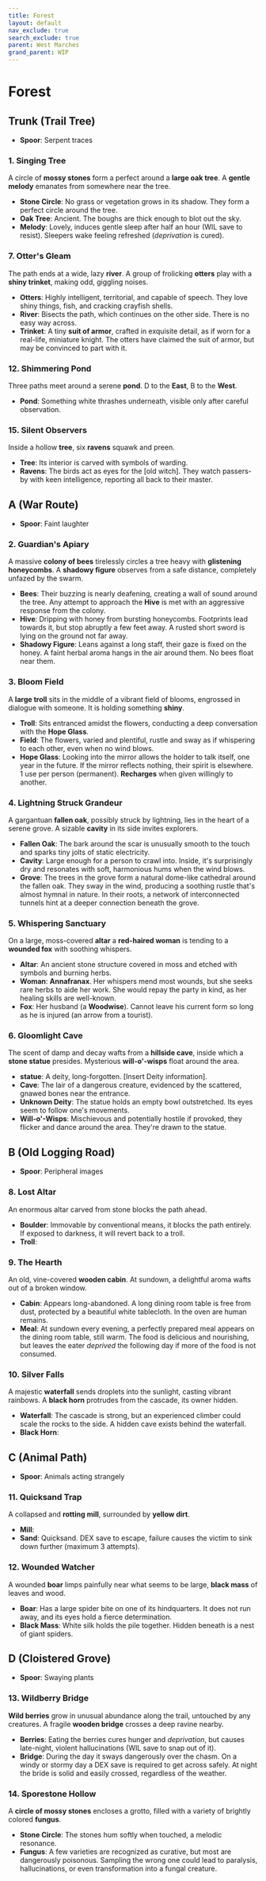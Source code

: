 ```yaml
---
title: Forest
layout: default
nav_exclude: true
search_exclude: true
parent: West Marches
grand_parent: WIP
---
```


# Forest

## Trunk (Trail Tree)

- **Spoor**: Serpent traces 

### 1. Singing Tree

A circle of **mossy stones** form a perfect around a **large oak tree**. A **gentle melody** emanates from somewhere near the tree. 

- **Stone Circle**: No grass or vegetation grows in its shadow. They form a perfect circle around the tree.
- **Oak Tree**: Ancient. The boughs are thick enough to blot out the sky. 
- **Melody**: Lovely, induces gentle sleep after half an hour (WIL save to resist). Sleepers wake feeling refreshed (_deprivation_ is cured). 

### 7. Otter's Gleam

The path ends at a wide, lazy **river**. A group of frolicking **otters** play with a **shiny trinket**, making odd, giggling noises. 

- **Otters**: Highly intelligent, territorial, and capable of speech. They love shiny things, fish, and cracking crayfish shells.
- **River**: Bisects the path, which continues on the other side. There is no easy way across.
- **Trinket**:  A tiny **suit of armor**, crafted in exquisite detail, as if worn for a real-life, miniature knight. The otters have claimed the suit of armor, but may be convinced to part with it.

### 12. Shimmering Pond

Three paths meet around a serene **pond**. D to the **East**, B to the **West**.

- **Pond**: Something white thrashes underneath, visible only after careful observation.

### 15. Silent Observers

Inside a hollow **tree**, six **ravens** squawk and preen. 

- **Tree**: Its interior is carved with symbols of warding. 
- **Ravens**: The birds act as eyes for the [old witch]. They watch passers-by with keen intelligence, reporting all back to their master.

## A (War Route)

-  **Spoor**: Faint laughter

### 2. Guardian's Apiary

A massive **colony of bees** tirelessly circles a tree heavy with **glistening honeycombs**. A **shadowy figure** observes from a safe distance, completely unfazed by the swarm.

- **Bees**: Their buzzing is nearly deafening, creating a wall of sound around the tree.  Any attempt to approach the **Hive** is met with an aggressive response from the colony.
- **Hive**: Dripping with honey from bursting honeycombs. Footprints lead towards it, but stop abruptly a few feet away. A rusted short sword is lying on the ground not far away.
- **Shadowy Figure**: Leans against a long staff, their gaze is fixed on the honey. A faint herbal aroma hangs in the air around them.  No bees float near them.    
  
### 3. Bloom Field

A **large troll** sits in the middle of a vibrant field of blooms, engrossed in dialogue with someone. It is holding something **shiny**.
- **Troll**: Sits entranced amidst the flowers, conducting a deep conversation with the **Hope Glass**.
- **Field**: The flowers, varied and plentiful, rustle and sway as if whispering to each other, even when no wind blows.
- **Hope Glass**: Looking into the mirror allows the holder to talk itself, one year in the future. If the mirror reflects nothing, their spirit is elsewhere. 1 use per person (permanent). **Recharges** when given willingly to another.  

### 4. Lightning Struck Grandeur

A gargantuan **fallen oak**, possibly struck by lightning, lies in the heart of a serene grove. A sizable **cavity** in its side invites explorers.

- **Fallen Oak**: The bark around the scar is unusually smooth to the touch and sparks tiny jolts of static electricity.
- **Cavity**: Large enough for a person to crawl into. Inside, it's surprisingly dry and resonates with soft, harmonious hums when the wind blows.
- **Grove**: The trees in the grove form a natural dome-like cathedral around the fallen oak. They sway in the wind, producing a soothing rustle that's almost hymnal in nature. In their roots, a network of interconnected tunnels hint at a deeper connection beneath the grove.

### 5. Whispering Sanctuary

On a large, moss-covered **altar** a **red-haired woman** is tending to a **wounded fox** with soothing whispers.

- **Altar**: An ancient stone structure covered in moss and etched with symbols and burning herbs.
- **Woman**: **Annafranax**. Her whispers mend most wounds, but she seeks rare herbs to aide her work. She would repay the party in kind, as her healing skills are well-known.
- **Fox**: Her husband (a **Woodwise**). Cannot leave his current form so long as he is injured (an arrow from a tourist).

### 6. Gloomlight Cave

The scent of damp and decay wafts from a **hillside cave**, inside which a **stone statue** presides. Mysterious **will-o'-wisps** float around the area.

- **statue**: A deity, long-forgotten. [Insert Deity information].
- **Cave**: The lair of a dangerous creature, evidenced by the scattered, gnawed bones near the entrance.
- **Unknown Deity**: The statue holds an empty bowl outstretched. Its eyes seem to follow one's movements.
- **Will-o'-Wisps**: Mischievous and potentially hostile if provoked, they flicker and dance around the area. They're drawn to the statue.

## B (Old Logging Road)

- **Spoor**: Peripheral images

### 8. Lost Altar

An enormous altar carved from stone blocks the path ahead. 

- **Boulder**: Immovable by conventional means, it blocks the path entirely. If exposed to darkness, it will revert back to a troll.
- **Troll**:

### 9. The Hearth

An old, vine-covered **wooden cabin**. At sundown, a delightful aroma wafts out of a broken window. 

- **Cabin**: Appears long-abandoned. A long dining room table is free from dust, protected by a beautiful white tablecloth. In the oven are human remains.
- **Meal**: At sundown every evening, a perfectly prepared meal appears on the dining room table, still warm. The food is delicious and nourishing, but leaves the eater _deprived_ the following day if more of the food is not consumed. 

### 10. Silver Falls

A majestic **waterfall** sends droplets into the sunlight, casting vibrant rainbows. A **black horn** protrudes from the cascade, its owner hidden.

- **Waterfall**: The cascade is strong, but an experienced climber could scale the rocks to the side. A hidden cave exists behind the waterfall.
- **Black Horn**: 

## C (Animal Path)

- **Spoor**: Animals acting strangely

### 11. Quicksand Trap

A collapsed and **rotting mill**, surrounded by **yellow dirt**.

- **Mill**: 
- **Sand**: Quicksand. DEX save to escape, failure causes the victim to sink down further (maximum 3 attempts).

### 12. Wounded Watcher

A wounded **boar** limps painfully near what seems to be large, **black mass** of leaves and wood.

- **Boar**: Has a large spider bite on one of its hindquarters. It does not run away, and its eyes hold a fierce determination.
- **Black Mass**: White silk holds the pile together. Hidden beneath is a nest of giant spiders.

## D (Cloistered Grove)

- **Spoor**: Swaying plants

### 13. Wildberry Bridge

**Wild berries** grow in unusual abundance along the trail, untouched by any creatures. A fragile **wooden bridge** crosses a deep ravine nearby. 

- **Berries**: Eating the berries cures hunger and _deprivation_, but causes late-night, violent hallucinations (WIL save to snap out of it).
- **Bridge**: During the day it sways dangerously over the chasm. On a windy or stormy day a DEX save is required to get across safely. At night the bride is solid and easily crossed, regardless of the weather.

### 14. Sporestone Hollow

A **circle of mossy stones** encloses a grotto, filled with a variety of brightly colored **fungus**.

- **Stone Circle**: The stones hum softly when touched, a melodic resonance.
- **Fungus**: A few varieties are recognized as curative, but most are dangerously poisonous. Sampling the wrong one could lead to paralysis, hallucinations, or even transformation into a fungal creature.